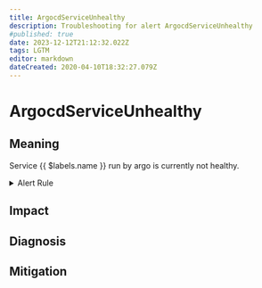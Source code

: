 ```yaml
---
title: ArgocdServiceUnhealthy
description: Troubleshooting for alert ArgocdServiceUnhealthy
#published: true
date: 2023-12-12T21:12:32.022Z
tags: LGTM
editor: markdown
dateCreated: 2020-04-10T18:32:27.079Z
---
```


# ArgocdServiceUnhealthy

## Meaning
[//]: # "Short paragraph that explains what the alert means"
Service {{ $labels.name }} run by argo is currently not healthy.

<details>
  <summary>Alert Rule</summary>

  ```yaml
alert: ArgocdServiceUnhealthy
expr: argocd_app_info{health_status!="Healthy"} != 0
for: 15m
labels:
    severity: warning
annotations:
    summary: ArgoCD service unhealthy (instance {{ $labels.instance }})
    description: |-
        Service {{ $labels.name }} run by argo is currently not healthy.
          VALUE = {{ $value }}
          LABELS = {{ $labels }}
    runbook: https://github.com/srerun/prometheus-alerts/content/runbooks/ArgocdServiceUnhealthy

  ```
</details>


## Impact
[//]: # "What could / will happen if the alert is not addressed"



## Diagnosis
[//]: # "Steps to take to identify the cause of the problem"



## Mitigation
[//]: # "The steps necessary to resolve the alert"

